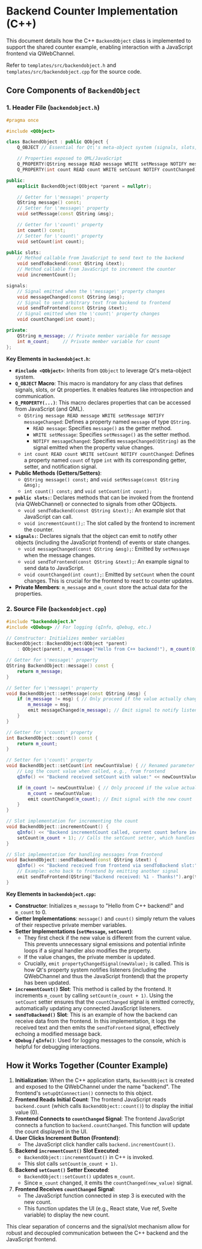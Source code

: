 # Backend Counter Implementation (C++)

This document details how the C++ `BackendObject` class is implemented to support the shared counter example, enabling interaction with a JavaScript frontend via QWebChannel.

Refer to `templates/src/backendobject.h` and `templates/src/backendobject.cpp` for the source code.

## Core Components of `BackendObject`

### 1. Header File (`backendobject.h`)

```cpp
#pragma once

#include <QObject>

class BackendObject : public QObject {
    Q_OBJECT // Essential for Qt\'s meta-object system (signals, slots, properties)

    // Properties exposed to QML/JavaScript
    Q_PROPERTY(QString message READ message WRITE setMessage NOTIFY messageChanged)
    Q_PROPERTY(int count READ count WRITE setCount NOTIFY countChanged)

public:
    explicit BackendObject(QObject *parent = nullptr);

    // Getter for \'message\' property
    QString message() const;
    // Setter for \'message\' property
    void setMessage(const QString &msg);

    // Getter for \'count\' property
    int count() const;
    // Setter for \'count\' property
    void setCount(int count);

public slots:
    // Method callable from JavaScript to send text to the backend
    void sendToBackend(const QString &text);
    // Method callable from JavaScript to increment the counter
    void incrementCount();

signals:
    // Signal emitted when the \'message\' property changes
    void messageChanged(const QString &msg);
    // Signal to send arbitrary text from backend to frontend
    void sendToFrontend(const QString &text);
    // Signal emitted when the \'count\' property changes
    void countChanged(int count);

private:
    QString m_message; // Private member variable for message
    int m_count;     // Private member variable for count
};
```

**Key Elements in `backendobject.h`:**

*   **`#include <QObject>`**: Inherits from `QObject` to leverage Qt\'s meta-object system.
*   **`Q_OBJECT` Macro**: This macro is mandatory for any class that defines signals, slots, or Qt properties. It enables features like introspection and communication.
*   **`Q_PROPERTY(...)`**: This macro declares properties that can be accessed from JavaScript (and QML).
    *   `QString message READ message WRITE setMessage NOTIFY messageChanged`: Defines a property named `message` of type `QString`.
        *   `READ message`: Specifies `message()` as the getter method.
        *   `WRITE setMessage`: Specifies `setMessage()` as the setter method.
        *   `NOTIFY messageChanged`: Specifies `messageChanged(QString)` as the signal emitted when the property value changes.
    *   `int count READ count WRITE setCount NOTIFY countChanged`: Defines a property named `count` of type `int` with its corresponding getter, setter, and notification signal.
*   **Public Methods (Getters/Setters)**:
    *   `QString message() const;` and `void setMessage(const QString &msg);`
    *   `int count() const;` and `void setCount(int count);`
*   **`public slots:`**: Declares methods that can be invoked from the frontend (via QWebChannel) or connected to signals from other QObjects.
    *   `void sendToBackend(const QString &text);`: An example slot that JavaScript can call.
    *   `void incrementCount();`: The slot called by the frontend to increment the counter.
*   **`signals:`**: Declares signals that the object can emit to notify other objects (including the JavaScript frontend) of events or state changes.
    *   `void messageChanged(const QString &msg);`: Emitted by `setMessage` when the message changes.
    *   `void sendToFrontend(const QString &text);`: An example signal to send data to JavaScript.
    *   `void countChanged(int count);`: Emitted by `setCount` when the count changes. This is crucial for the frontend to react to counter updates.
*   **Private Members**: `m_message` and `m_count` store the actual data for the properties.

### 2. Source File (`backendobject.cpp`)

```cpp
#include "backendobject.h"
#include <QDebug> // For logging (qInfo, qDebug, etc.)

// Constructor: Initializes member variables
BackendObject::BackendObject(QObject *parent)
    : QObject(parent), m_message("Hello from C++ backend!"), m_count(0) {}

// Getter for \'message\' property
QString BackendObject::message() const {
    return m_message;
}

// Setter for \'message\' property
void BackendObject::setMessage(const QString &msg) {
    if (m_message != msg) { // Only proceed if the value actually changes
        m_message = msg;
        emit messageChanged(m_message); // Emit signal to notify listeners
    }
}

// Getter for \'count\' property
int BackendObject::count() const {
    return m_count;
}

// Setter for \'count\' property
void BackendObject::setCount(int newCountValue) { // Renamed parameter for clarity
    // Log the count value when called, e.g., from frontend
    qInfo() << "Backend received setCount with value:" << newCountValue;

    if (m_count != newCountValue) { // Only proceed if the value actually changes
        m_count = newCountValue;
        emit countChanged(m_count); // Emit signal with the new count
    }
}

// Slot implementation for incrementing the count
void BackendObject::incrementCount() {
    qInfo() << "Backend incrementCount called, current count before increment:" << m_count;
    setCount(m_count + 1); // Calls the setCount setter, which handles emitting the signal
}

// Slot implementation for handling messages from frontend
void BackendObject::sendToBackend(const QString &text) {
    qInfo() << "Backend received from frontend via sendToBackend slot:" << text;
    // Example: echo back to frontend by emitting another signal
    emit sendToFrontend(QString("Backend received: %1 - Thanks!").arg(text));
}
```

**Key Elements in `backendobject.cpp`:**

*   **Constructor**: Initializes `m_message` to "Hello from C++ backend!" and `m_count` to 0.
*   **Getter Implementations**: `message()` and `count()` simply return the values of their respective private member variables.
*   **Setter Implementations (`setMessage`, `setCount`)**:
    *   They first check if the new value is different from the current value. This prevents unnecessary signal emissions and potential infinite loops if a signal handler also modifies the property.
    *   If the value changes, the private member is updated.
    *   Crucially, `emit propertyChangedSignal(newValue);` is called. This is how Qt\'s property system notifies listeners (including the QWebChannel and thus the JavaScript frontend) that the property has been updated.
*   **`incrementCount()` Slot**: This method is called by the frontend. It increments `m_count` by calling `setCount(m_count + 1)`. Using the `setCount` setter ensures that the `countChanged` signal is emitted correctly, automatically updating any connected JavaScript listeners.
*   **`sendToBackend()` Slot**: This is an example of how the backend can receive data from the frontend. In this implementation, it logs the received text and then emits the `sendToFrontend` signal, effectively echoing a modified message back.
*   **`QDebug` / `qInfo()`**: Used for logging messages to the console, which is helpful for debugging interactions.

## How it Works Together (Counter Example)

1.  **Initialization**: When the C++ application starts, `BackendObject` is created and exposed to the QWebChannel under the name "backend". The frontend\'s `setupQtConnection()` connects to this object.
2.  **Frontend Reads Initial Count**: The frontend JavaScript reads `backend.count` (which calls `BackendObject::count()`) to display the initial value (0).
3.  **Frontend Connects to `countChanged` Signal**: The frontend JavaScript connects a function to `backend.countChanged`. This function will update the count displayed in the UI.
4.  **User Clicks Increment Button (Frontend)**:
    *   The JavaScript click handler calls `backend.incrementCount()`.
5.  **Backend `incrementCount()` Slot Executed**:
    *   `BackendObject::incrementCount()` in C++ is invoked.
    *   This slot calls `setCount(m_count + 1)`.
6.  **Backend `setCount()` Setter Executed**:
    *   `BackendObject::setCount()` updates `m_count`.
    *   Since `m_count` changed, it emits the `countChanged(new_value)` signal.
7.  **Frontend Receives `countChanged` Signal**:
    *   The JavaScript function connected in step 3 is executed with the new count.
    *   This function updates the UI (e.g., React state, Vue ref, Svelte variable) to display the new count.

This clear separation of concerns and the signal/slot mechanism allow for robust and decoupled communication between the C++ backend and the JavaScript frontend. 